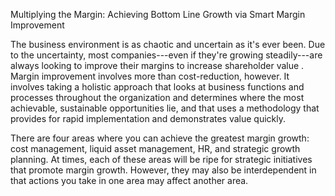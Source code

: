 Multiplying the Margin: Achieving Bottom Line Growth via Smart Margin
Improvement

The business environment is as chaotic and uncertain as it's ever been.
Due to the uncertainty, most companies---even if they're growing
steadily---are always looking to improve their margins to increase
shareholder value . Margin improvement involves more than
cost-reduction, however. It involves taking a holistic approach that
looks at business functions and processes throughout the organization
and determines where the most achievable, sustainable opportunities lie,
and that uses a methodology that provides for rapid implementation and
demonstrates value quickly.

There are four areas where you can achieve the greatest margin growth:
cost management, liquid asset management, HR, and strategic growth
planning. At times, each of these areas will be ripe for strategic
initiatives that promote margin growth. However, they may also be
interdependent in that actions you take in one area may affect another
area.
